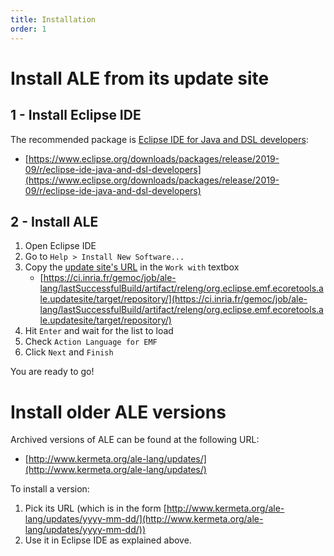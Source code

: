```yaml
---
title: Installation
order: 1
---
```


Install ALE from its update site
============================

1 - Install Eclipse IDE
-----------------------

The recommended package is [Eclipse IDE for Java and DSL developers](https://www.eclipse.org/downloads/packages/release/2019-09/r/eclipse-ide-java-and-dsl-developers):
- [https://www.eclipse.org/downloads/packages/release/2019-09/r/eclipse-ide-java-and-dsl-developers](https://www.eclipse.org/downloads/packages/release/2019-09/r/eclipse-ide-java-and-dsl-developers)
  
2 - Install ALE
---------------

1. Open Eclipse IDE
2. Go to `Help > Install New Software...`
3. Copy the [update site's URL](https://ci.inria.fr/gemoc/job/ale-lang/lastSuccessfulBuild/artifact/releng/org.eclipse.emf.ecoretools.ale.updatesite/target/repository/) in the `Work with` textbox
   * [https://ci.inria.fr/gemoc/job/ale-lang/lastSuccessfulBuild/artifact/releng/org.eclipse.emf.ecoretools.ale.updatesite/target/repository/](https://ci.inria.fr/gemoc/job/ale-lang/lastSuccessfulBuild/artifact/releng/org.eclipse.emf.ecoretools.ale.updatesite/target/repository/)
4. Hit `Enter` and wait for the list to load
5. Check `Action Language for EMF`
6. Click `Next` and `Finish`

You are ready to go!

Install older ALE versions
==========================

Archived versions of ALE can be found at the following URL:
- [http://www.kermeta.org/ale-lang/updates/](http://www.kermeta.org/ale-lang/updates/)

To install a version:
1. Pick its URL (which is in the form [http://www.kermeta.org/ale-lang/updates/yyyy-mm-dd/](http://www.kermeta.org/ale-lang/updates/yyyy-mm-dd/))
2. Use it in Eclipse IDE as explained above.